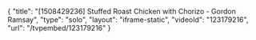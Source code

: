 {
    "title": "[1508429236] Stuffed Roast Chicken with Chorizo - Gordon Ramsay",
    "type": "solo",
    "layout": "iframe-static",
    "videoId": "123179216",
    "url": "\/tvpembed\/123179216"
}